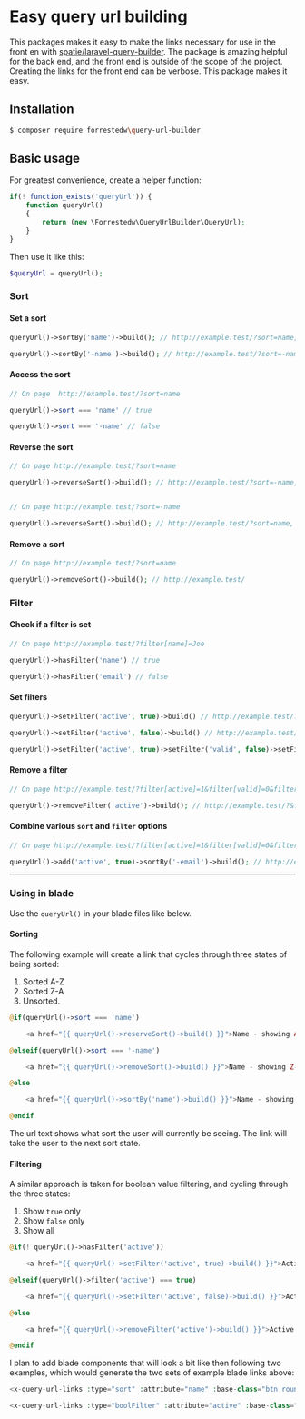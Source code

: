 # Easy query url building
This packages makes it easy to make the links necessary for use in the front en with [spatie/laravel-query-builder](https://docs.spatie.be/laravel-query-builder). The package is amazing helpful for the back end, and the front end is outside of the scope of the project. Creating the links for the front end can be verbose. This package makes it easy.

## Installation
```bash
$ composer require forrestedw\query-url-builder
```


## Basic usage
For greatest convenience, create a helper function:
```php
if(! function_exists('queryUrl')) {
    function queryUrl()
    {
        return (new \Forrestedw\QueryUrlBuilder\QueryUrl);
    }
}
```
Then use it like this:
```php 
$queryUrl = queryUrl();
```

### Sort
#### Set a sort
```php
queryUrl()->sortBy('name')->build(); // http://example.test/?sort=name, ie name ASC

queryUrl()->sortBy('-name')->build(); // http://example.test/?sort=-name, ie name DESC
```

#### Access the sort
```php
// On page  http://example.test/?sort=name

queryUrl()->sort === 'name' // true

queryUrl()->sort === '-name' // false
```

#### Reverse the sort
```php
// On page http://example.test/?sort=name

queryUrl()->reverseSort()->build(); // http://example.test/?sort=-name, ie ASC goes to DESC


// On page http://example.test/?sort=-name 

queryUrl()->reverseSort()->build(); // http://example.test/?sort=name, ie DESC goes to ASC
```

#### Remove a sort
```php
// On page http://example.test/?sort=name

queryUrl()->removeSort()->build(); // http://example.test/
```

### Filter
#### Check if a filter is set
```php
// On page http://example.test/?filter[name]=Joe

queryUrl()->hasFilter('name') // true

queryUrl()->hasFilter('email') // false
```

#### Set filters
```php
queryUrl()->setFilter('active', true)->build() // http://example.test/?filter[active]=1

queryUrl()->setFilter('active', false)->build() // http://example.test/?filter[active]=0

queryUrl()->setFilter('active', true)->setFilter('valid', false)->setFilter('name','John')->build() // returns http://example.test/?filter[active]=1&filter[valid]=0&filter[name]=John
```

#### Remove a filter
```php
// On page http://example.test/?filter[active]=1&filter[valid]=0&filter[name]=John

queryUrl()->removeFilter('active')->build(); // http://example.test/?&filter[valid]=0&filter[name]=John
```

#### Combine various `sort` and `filter` options
```php
// On page http://example.test/?filter[active]=1&filter[valid]=0&filter[name]=John

queryUrl()->add('active', true)->sortBy('-email')->build(); // http://example.test/?&filter[active]=1&sort=-email, ie active users sorted by email DESC
```
____
### Using in blade
Use the `queryUrl()` in your blade files like below.

#### Sorting
The following example will create a link that cycles through three states of being sorted:

1. Sorted A-Z
2. Sorted Z-A
3. Unsorted.


```php
@if(queryUrl()->sort === 'name')

    <a href="{{ queryUrl()->reserveSort()->build() }}">Name - showing A-Z</a>

@elseif(queryUrl()->sort === '-name')

    <a href="{{ queryUrl()->removeSort()->build() }}">Name - showing Z-A</a>

@else

    <a href="{{ queryUrl()->sortBy('name')->build() }}">Name - showing unsorted</a>

@endif
```
The url text shows what sort the user will currently be seeing. The link will take the user to the next sort state.

#### Filtering
A similar approach is taken for boolean value filtering, and cycling through the three states:

1. Show `true` only
2. Show `false` only
3. Show all

```php
@if(! queryUrl()->hasFilter('active'))

    <a href="{{ queryUrl()->setFilter('active', true)->build() }}">Active - showing all (no filter applied)</a>

@elseif(queryUrl()->filter('active') === true)

    <a href="{{ queryUrl()->setFilter('active', false)->build() }}">Active - showing true only</a>

@else

    <a href="{{ queryUrl()->removeFilter('active')->build() }}">Active - showing false only</a>

@endif
```

I plan to add blade components that will look a bit like then following two examples, which would generate the two sets of example blade links above:
```php
<x-query-url-links :type="sort" :attribute="name" :base-class="btn rounded ml-3" :active="btn-primary shadow-sm" :inactive="btn-secondary" />

<x-query-url-links :type="boolFilter" :attribute="active" :base-class="btn rounded ml-3" :active="btn-primary shadow-sm" :inactive="btn-secondary" />
```


